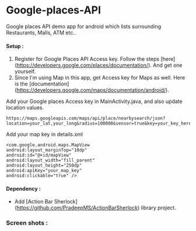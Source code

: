 # Google-places-API

Google places API demo app for android which lists surrounding Restaurants, Malls, ATM etc..

#### Setup :
1. Register for Google Places API Access key. Follow the steps [here] (https://developers.google.com/places/documentation/). And get one yourself.
2. Since I'm using Map in this app, get Access key for Maps as well. Here is the [documentation] (https://developers.google.com/maps/documentation/android/).

Add your Google places Access key in MainActivity.java, and also update location values.
        
    https://maps.googleapis.com/maps/api/place/nearbysearch/json?location=your_lat,your_long&radius=100000&sensor=true&key=your_key_here&types=
    
    
Add your map key in details.xml

    <com.google.android.maps.MapView
    android:layout_marginTop="10dp"
    android:id="@+id/mapView"
    android:layout_width="fill_parent"
    android:layout_height="250dp"
    android:apiKey="your_map_key"
    android:clickable="true" />


#### Dependency :
* Add [Action Bar Sherlock] (https://github.com/PradeepMS/ActionBarSherlock) library project.


### Screen shots :
